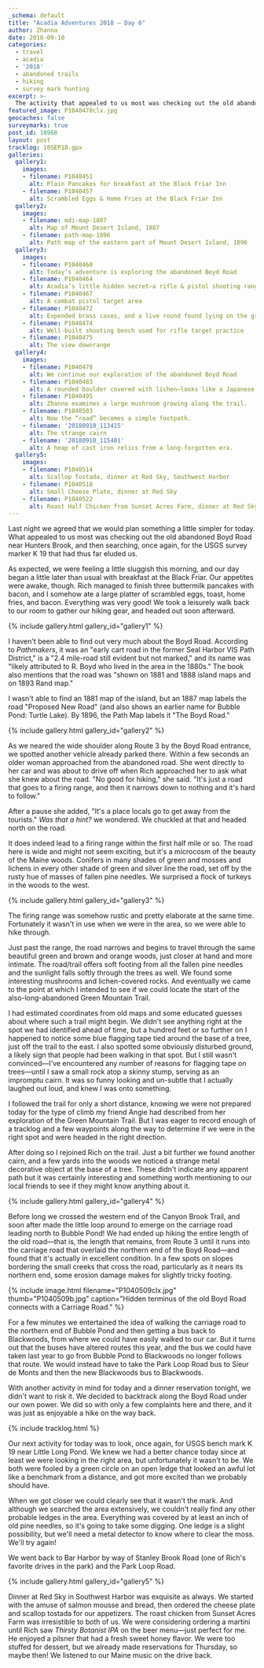 ```yaml
---
_schema: default
title: "Acadia Adventures 2018 – Day 6"
author: Zhanna
date: 2018-09-10
categories:
  - travel
  - acadia
  - '2018' 
  - abandoned trails
  - hiking
  - survey mark hunting
excerpt: >-
  The activity that appealed to us most was checking out the old abandoned Boyd Road near Hunters Brook, and then searching, once again, for the USGS survey marker K 19 that has thus far eluded us. 
featured_image: P1040478clx.jpg
geocaches: false
surveymarks: true
post_id: 10968
layout: post
tracklog: 10SEP18.gpx
galleries:
  gallery1:
    images:
    - filename: P1040451
      alt: Plain Pancakes for breakfast at the Black Friar Inn
    - filename: P1040457
      alt: Scrambled Eggs & Home Fries at the Black Friar Inn
  gallery2:
    images:
    - filename: mdi-map-1887
      alt: Map of Mount Desert Island, 1887
    - filename: path-map-1896
      alt: Path map of the eastern part of Mount Desert Island, 1896
  gallery3:
    images:
    - filename: P1040460
      alt: Today’s adventure is exploring the abandoned Boyd Road
    - filename: P1040464
      alt: Acadia’s little hidden secret—a rifle & pistol shooting range for Park rangers
    - filename: P1040467
      alt: A combat pistol target area
    - filename: P1040472
      alt: Expended brass cases, and a live round found lying on the ground
    - filename: P1040474
      alt: Well-built shooting bench used for rifle target practice
    - filename: P1040475
      alt: The view downrange    
  gallery4:
    images:
    - filename: P1040478
      alt: We continue our exploration of the abandoned Boyd Road
    - filename: P1040483
      alt: A rounded boulder covered with lichen—looks like a Japanese painting.
    - filename: P1040495
      alt: Zhanna examines a large mushroom growing along the trail.
    - filename: P1040503
      alt: Now the “road” becomes a simple footpath.
    - filename: '20180910_113415'
      alt: The strange cairn
    - filename: '20180910_115401'
      alt: A heap of cast iron relics from a long-forgotten era.
  gallery5:
    images:
    - filename: P1040514
      alt: Scallop Tostada, dinner at Red Sky, Southwest Harbor
    - filename: P1040518
      alt: Small Cheese Plate, dinner at Red Sky   
    - filename: P1040522
      alt: Roast Half Chicken from Sunset Acres Farm, dinner at Red Sky          
---
```


Last night we agreed that we would plan something a little simpler for today. What appealed to us most was checking out the old abandoned Boyd Road near Hunters Brook, and then searching, once again, for the USGS survey marker K 19 that had thus far eluded us. 

As expected, we were feeling a little sluggish this morning, and our day began a little later than usual with breakfast at the Black Friar. Our appetites were awake, though. Rich managed to finish three buttermilk pancakes with bacon, and I somehow ate a large platter of scrambled eggs, toast, home fries, and bacon. Everything was very good! We took a leisurely walk back to our room to gather our hiking gear, and headed out soon afterward.

{% include gallery.html gallery_id="gallery1" %}

I haven't been able to find out very much about the Boyd Road. According to _Pathmakers_, it was an "early cart road in the former Seal Harbor VIS Path District," is a "2.4 mile-road still evident but not marked," and its name was "likely attributed to R. Boyd who lived in the area in the 1880s." The book also mentions that the road was "shown on 1881 and 1888 island maps and on 1893 Rand map." 

I wasn't able to find an 1881 map of the island, but an 1887 map labels the road "Proposed New Road" (and also shows an earlier name for Bubble Pond: Turtle Lake). By 1896, the Path Map labels it "The Boyd Road."

{% include gallery.html gallery_id="gallery2" %}

As we neared the wide shoulder along Route 3 by the Boyd Road entrance, we spotted another vehicle already parked there. Within a few seconds an older woman approached from the abandoned road. She went directly to her car and was about to drive off when Rich approached her to ask what she knew about the road. "No good for hiking," she said. "It's just a road that goes to a firing range, and then it narrows down to nothing and it's hard to follow." 

After a pause she added, "It's a place locals go to get away from the tourists." <em>Was that a hint?</em> we wondered. We chuckled at that and headed north on the road.

It does indeed lead to a firing range within the first half mile or so. The road here is wide and might not seem exciting, but it's a microcosm of the beauty of the Maine woods. Conifers in many shades of green and mosses and lichens in every other shade of green and silver line the road, set off by the rusty hue of masses of fallen pine needles. We surprised a flock of turkeys in the woods to the west. 

{% include gallery.html gallery_id="gallery3" %}

The firing range was somehow rustic and pretty elaborate at the same time. Fortunately it wasn't in use when we were in the area, so we were able to hike through. 

Just past the range, the road narrows and begins to travel through the same beautiful green and brown and orange woods, just closer at hand and more intimate. The road/trail offers soft footing from all the fallen pine needles and the sunlight falls softly through the trees as well. We found some interesting mushrooms and lichen-covered rocks. And eventually we came to the point at which I intended to see if we could locate the start of the also-long-abandoned Green Mountain Trail. 

I had estimated coordinates from old maps and some educated guesses about where such a trail might begin. We didn't see anything right at the spot we had identified ahead of time, but a hundred feet or so further on I happened to notice some blue flagging tape tied around the base of a tree, just off the trail to the east. I also spotted some obviously disturbed ground, a likely sign that people had been walking in that spot. But I still wasn't convinced—I've encountered any number of reasons for flagging tape on trees—until I saw a small rock atop a skinny stump, serving as an impromptu cairn. It was so funny looking and un-subtle that I actually laughed out loud, and knew I was onto something.

I followed the trail for only a short distance, knowing we were not prepared today for the type of climb my friend Angie had described from her exploration of the Green Mountain Trail. But I was eager to record enough of a tracklog and a few waypoints along the way to determine if we were in the right spot and were headed in the right direction.

After doing so I rejoined Rich on the trail. Just a bit further we found another cairn, and a few yards into the woods we noticed a strange metal decorative object at the base of a tree. These didn't indicate any apparent path but it was certainly interesting and something worth mentioning to our local friends to see if they might know anything about it.

{% include gallery.html gallery_id="gallery4" %}

Before long we crossed the western end of the Canyon Brook Trail, and soon after made the little loop around to emerge on the carriage road leading north to Bubble Pond!  We had ended up hiking the entire length of the old road—that is, the length that remains, from Route 3 until it runs into the carriage road that overlaid the northern end of the Boyd Road—and found that it's actually in excellent condition. In a few spots on slopes bordering the small creeks that cross the road, particularly as it nears its northern end, some erosion damage makes for slightly tricky footing.

<!-- Rich asked on our return trip if I knew where the original northern end of the Boyd Road had been, and if it originally went further south toward Blackwoods. I think the carriage road overlaid the northern end by Bubble Pond, and I checked the old maps when we returned to our room to find out that yes, something [part of the road, or a trail] had gone southeast toward Blackwoods, but there's no indication it was related to the Boyd Road. -->

{% include image.html filename="P1040509clx.jpg" thumb="P1040509b.jpg" caption="Hidden terminus of the old Boyd Road connects with a Carriage Road." %}

For a few minutes we entertained the idea of walking the carriage road to the northern end of Bubble Pond and then getting a bus back to Blackwoods, from where we could have easily walked to our car. But it turns out that the buses have altered routes this year, and the bus we could have taken last year to go from Bubble Pond to Blackwoods no longer follows that route. We would instead have to take the Park Loop Road bus to Sieur de Monts and then the new Blackwoods bus to Blackwoods. 

With another activity in mind for today and a dinner reservation tonight, we didn't want to risk it. We decided to backtrack along the Boyd Road under our own power. We did so with only a few complaints here and there, and it was just as enjoyable a hike on the way back.

{% include tracklog.html %}

Our next activity for today was to look, once again, for USGS bench mark K 19 near Little Long Pond. We knew we had a better chance today since at least we were looking in the right area, but unfortunately it wasn't to be. We both were fooled by a green circle on an open ledge that looked an awful lot like a benchmark from a distance, and got more excited than we probably should have. 

When we got closer we could clearly see that it wasn't the mark. And although we searched the area extensively, we couldn't really find any other probable ledges in the area. Everything was covered by at least an inch of old pine needles, so it's going to take some digging. One ledge is a slight possibility, but we'll need a metal detector to know where to clear the moss. We'll try again!

We went back to Bar Harbor by way of Stanley Brook Road (one of Rich's favorite drives in the park) and the Park Loop Road.

{% include gallery.html gallery_id="gallery5" %}

Dinner at Red Sky in Southwest Harbor was exquisite as always. We started with the amuse of salmon mousse and bread, then ordered the cheese plate and scallop tostada for our appetizers. The roast chicken from Sunset Acres Farm was irresistible to both of us.  We were considering ordering a martini until Rich saw _Thirsty Botanist IPA_ on the beer menu—just perfect for me. He enjoyed a pilsner that had a fresh sweet honey flavor. We were too stuffed for dessert, but we already made reservations for Thursday, so maybe then! We listened to our Maine music on the drive back. 
